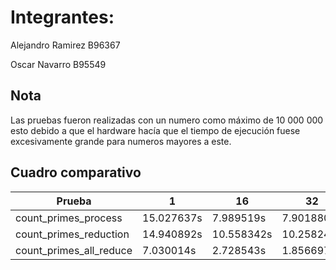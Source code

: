 # Integrantes:

Alejandro Ramirez B96367

Oscar Navarro B95549

## Nota
Las pruebas fueron realizadas con un numero como máximo de 10 000 000 esto debido a que el hardware hacía que el tiempo de ejecución fuese excesivamente grande para numeros mayores a este.


## Cuadro comparativo

| Prueba | 1 | 16 | 32 | 64       
| --- | --- | --- | --- |--- |
| count_primes_process | 15.027637s | 7.989519s | 7.901880s | 9.954613s|
| count_primes_reduction | 14.940892s | 10.558342s | 10.258249s | 11.117398s|
| count_primes_all_reduce | 7.030014s | 2.728543s | 1.856697s | 1.527496s|


